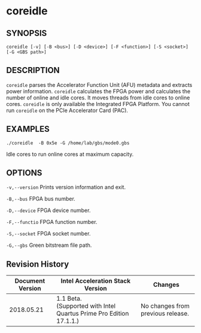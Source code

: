 # coreidle #

## SYNOPSIS  ##

`coreidle [-v] [-B <bus>] [-D <device>] [-F <function>] [-S <socket>] [-G <GBS path>] `


## DESCRIPTION ##

```coreidle``` parses the Accelerator Function Unit (AFU) metadata and extracts power information. ```coreidle``` calculates
the FPGA power and calculates the number of online and idle cores. It moves threads from idle cores to online cores. 
```coreidle``` is only available the Integrated FPGA Platform. You cannot run ```coreidle``` on the PCIe Accelerator Card (PAC).


## EXAMPLES  ##

`./coreidle  -B 0x5e -G /home/lab/gbs/mode0.gbs`

  Idle cores to run online cores at maximum capacity.

## OPTIONS ##

`-v,--version` Prints version information and exit.

`-B,--bus` FPGA bus number.

`-D,--device` FPGA device number.

`-F,--functio` FPGA function number.

`-S,--socket` FPGA socket number.

`-G,--gbs` Green bitstream file path.
 

## Revision History ##

 | Document Version |  Intel Acceleration Stack Version  | Changes  |
 | ---------------- |------------------------------------|----------|
 |2018.05.21 | 1.1 Beta. <br>(Supported with Intel Quartus Prime Pro Edition 17.1.1.) | No changes from previous release. |
